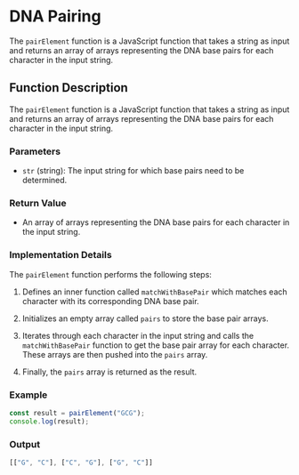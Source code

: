 # DNA Pairing
The `pairElement` function is a JavaScript function that takes a string as input and returns an array of arrays representing the DNA base pairs for each character in the input string.

## Function Description
The `pairElement` function is a JavaScript function that takes a string as input and returns an array of arrays representing the DNA base pairs for each character in the input string.

### Parameters

- `str` (string): The input string for which base pairs need to be determined.

### Return Value

- An array of arrays representing the DNA base pairs for each character in the input string.

### Implementation Details

The `pairElement` function performs the following steps:

1. Defines an inner function called `matchWithBasePair` which matches each character with its corresponding DNA base pair.

2. Initializes an empty array called `pairs` to store the base pair arrays.

3. Iterates through each character in the input string and calls the `matchWithBasePair` function to get the base pair array for each character. These arrays are then pushed into the `pairs` array.

4. Finally, the `pairs` array is returned as the result.

### Example

```javascript
const result = pairElement("GCG");
console.log(result);
```
### Output
```javascript
[["G", "C"], ["C", "G"], ["G", "C"]]



